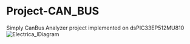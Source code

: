 # Project-CAN_BUS
Simply CanBus Analyzer project implemented on dsPIC33EP512MU810
![Electrica_lDiagram](https://github.com/MarekKud/Project-CAN_BUS/assets/92340461/0df6979c-bc7f-40c4-b7a9-f8406515558a)

